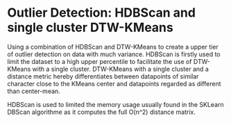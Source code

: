 # Outlier Detection: HDBScan and single cluster DTW-KMeans
Using a combination of HDBScan and DTW-KMeans to create a upper tier of outlier detection on data with much variance.
HDBScan is firstly used to limit the dataset to a high upper percentile to facilitate the use of DTW-KMeans with a single cluster.
DTW-KMeans with a single cluster and a distance metric hereby differentiates between datapoints of similar character close to the KMeans center and datapoints regarded as different than center-mean. 

HDBScan is used to limited the memory usage usually found in the SKLearn DBScan algorithme as it computes the full O(n^2) distance matrix.
